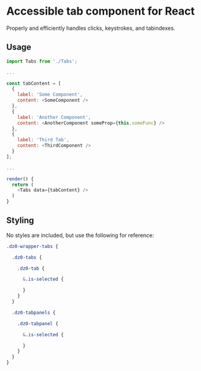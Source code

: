# Accessible tab component for React

Properly and efficiently handles clicks, keystrokes, and tabindexes.

## Usage

```javascript
import Tabs from './Tabs';

...

const tabContent = [
  {
    label: 'Some Component',
    content: <SomeComponent />
  },
  {
    label: 'Another Component',
    content: <AnotherComponent someProp={this.someFunc} />
  },
  {
    label: 'Third Tab',
    content: <ThirdComponent />
  }
];

...

render() {
  return (
    <Tabs data={tabContent} />
  )
}

```

## Styling

No styles are included, but use the following for reference:

```scss
.dz0-wrapper-tabs {

  .dz0-tabs {

    .dz0-tab {

      &.is-selected {

      }
    }
  }

  .dz0-tabpanels {

    .dz0-tabpanel {

      &.is-selected {

      }
    }
  }
}
```
